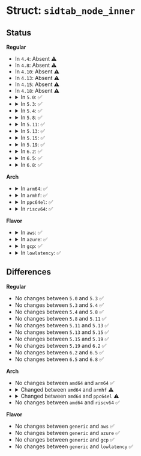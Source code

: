 # Struct: <code>sidtab_node_inner</code>

## Status
<b>Regular</b>
<ul>
<li>
In <code>4.4</code>: Absent ⚠️
</li>
<li>
In <code>4.8</code>: Absent ⚠️
</li>
<li>
In <code>4.10</code>: Absent ⚠️
</li>
<li>
In <code>4.13</code>: Absent ⚠️
</li>
<li>
In <code>4.15</code>: Absent ⚠️
</li>
<li>
In <code>4.18</code>: Absent ⚠️
</li>
<li>
<details>
<summary>In <code>5.0</code>: ✅</summary>

```c
struct sidtab_node_inner {
    union sidtab_entry_inner entries[512];
};
```
</details>
</li>
<li>
<details>
<summary>In <code>5.3</code>: ✅</summary>

```c
struct sidtab_node_inner {
    union sidtab_entry_inner entries[512];
};
```
</details>
</li>
<li>
<details>
<summary>In <code>5.4</code>: ✅</summary>

```c
struct sidtab_node_inner {
    union sidtab_entry_inner entries[512];
};
```
</details>
</li>
<li>
<details>
<summary>In <code>5.8</code>: ✅</summary>

```c
struct sidtab_node_inner {
    union sidtab_entry_inner entries[512];
};
```
</details>
</li>
<li>
<details>
<summary>In <code>5.11</code>: ✅</summary>

```c
struct sidtab_node_inner {
    union sidtab_entry_inner entries[512];
};
```
</details>
</li>
<li>
<details>
<summary>In <code>5.13</code>: ✅</summary>

```c
struct sidtab_node_inner {
    union sidtab_entry_inner entries[512];
};
```
</details>
</li>
<li>
<details>
<summary>In <code>5.15</code>: ✅</summary>

```c
struct sidtab_node_inner {
    union sidtab_entry_inner entries[512];
};
```
</details>
</li>
<li>
<details>
<summary>In <code>5.19</code>: ✅</summary>

```c
struct sidtab_node_inner {
    union sidtab_entry_inner entries[512];
};
```
</details>
</li>
<li>
<details>
<summary>In <code>6.2</code>: ✅</summary>

```c
struct sidtab_node_inner {
    union sidtab_entry_inner entries[512];
};
```
</details>
</li>
<li>
<details>
<summary>In <code>6.5</code>: ✅</summary>

```c
struct sidtab_node_inner {
    union sidtab_entry_inner entries[512];
};
```
</details>
</li>
<li>
<details>
<summary>In <code>6.8</code>: ✅</summary>

```c
struct sidtab_node_inner {
    union sidtab_entry_inner entries[512];
};
```
</details>
</li>
</ul>
<b>Arch</b>
<ul>
<li>
<details>
<summary>In <code>arm64</code>: ✅</summary>

```c
struct sidtab_node_inner {
    union sidtab_entry_inner entries[512];
};
```
</details>
</li>
<li>
<details>
<summary>In <code>armhf</code>: ✅</summary>

```c
struct sidtab_node_inner {
    union sidtab_entry_inner entries[1024];
};
```
</details>
</li>
<li>
<details>
<summary>In <code>ppc64el</code>: ✅</summary>

```c
struct sidtab_node_inner {
    union sidtab_entry_inner entries[8192];
};
```
</details>
</li>
<li>
<details>
<summary>In <code>riscv64</code>: ✅</summary>

```c
struct sidtab_node_inner {
    union sidtab_entry_inner entries[512];
};
```
</details>
</li>
</ul>
<b>Flavor</b>
<ul>
<li>
<details>
<summary>In <code>aws</code>: ✅</summary>

```c
struct sidtab_node_inner {
    union sidtab_entry_inner entries[512];
};
```
</details>
</li>
<li>
<details>
<summary>In <code>azure</code>: ✅</summary>

```c
struct sidtab_node_inner {
    union sidtab_entry_inner entries[512];
};
```
</details>
</li>
<li>
<details>
<summary>In <code>gcp</code>: ✅</summary>

```c
struct sidtab_node_inner {
    union sidtab_entry_inner entries[512];
};
```
</details>
</li>
<li>
<details>
<summary>In <code>lowlatency</code>: ✅</summary>

```c
struct sidtab_node_inner {
    union sidtab_entry_inner entries[512];
};
```
</details>
</li>
</ul>

## Differences
<b>Regular</b>
<ul>
<li>
No changes between <code>5.0</code> and <code>5.3</code> ✅
</li>
<li>
No changes between <code>5.3</code> and <code>5.4</code> ✅
</li>
<li>
No changes between <code>5.4</code> and <code>5.8</code> ✅
</li>
<li>
No changes between <code>5.8</code> and <code>5.11</code> ✅
</li>
<li>
No changes between <code>5.11</code> and <code>5.13</code> ✅
</li>
<li>
No changes between <code>5.13</code> and <code>5.15</code> ✅
</li>
<li>
No changes between <code>5.15</code> and <code>5.19</code> ✅
</li>
<li>
No changes between <code>5.19</code> and <code>6.2</code> ✅
</li>
<li>
No changes between <code>6.2</code> and <code>6.5</code> ✅
</li>
<li>
No changes between <code>6.5</code> and <code>6.8</code> ✅
</li>
</ul>
<b>Arch</b>
<ul>
<li>
No changes between <code>amd64</code> and <code>arm64</code> ✅
</li>
<li>
<details>
<summary>Changed between <code>amd64</code> and <code>armhf</code> ⚠️</summary>
<ul>
<li>
<b>Field type changed. </b>
<code>union sidtab_entry_inner entries[512]</code> ➡️ <code>union sidtab_entry_inner entries[1024]</code>
</li>
</ul>
</details>
</li>
<li>
<details>
<summary>Changed between <code>amd64</code> and <code>ppc64el</code> ⚠️</summary>
<ul>
<li>
<b>Field type changed. </b>
<code>union sidtab_entry_inner entries[512]</code> ➡️ <code>union sidtab_entry_inner entries[8192]</code>
</li>
</ul>
</details>
</li>
<li>
No changes between <code>amd64</code> and <code>riscv64</code> ✅
</li>
</ul>
<b>Flavor</b>
<ul>
<li>
No changes between <code>generic</code> and <code>aws</code> ✅
</li>
<li>
No changes between <code>generic</code> and <code>azure</code> ✅
</li>
<li>
No changes between <code>generic</code> and <code>gcp</code> ✅
</li>
<li>
No changes between <code>generic</code> and <code>lowlatency</code> ✅
</li>
</ul>
